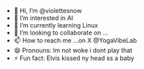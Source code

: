 - 👋 Hi, I’m @violettesnow
- 👀 I’m interested in AI
- 🌱 I’m currently learning Linux
- 💞️ I’m looking to collaborate on ...
- 📫 How to reach me ...on X @YogaVibeLab
- 😄 Pronouns: Im not woke i dont play that 
- ⚡ Fun fact: Elvis kissed ny head ss a baby

<!---
violettesnow/violettesnow is a ✨ special ✨ repository because its `README.md` (this file) appears on your GitHub profile.
You can click the Preview link to take a look at your changes.
--->
